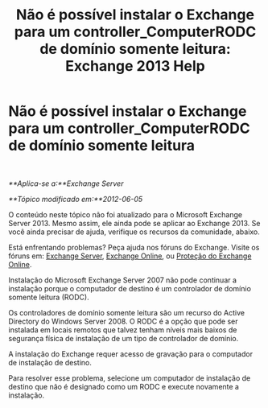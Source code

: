﻿---
title: 'Não é possível instalar o Exchange para um controller_ComputerRODC de domínio somente leitura: Exchange 2013 Help'
TOCTitle: Não é possível instalar o Exchange para um controller_ComputerRODC de domínio somente leitura
ms:assetid: 4934d755-65be-47e2-86b0-6ea1ab148a96
ms:mtpsurl: https://technet.microsoft.com/pt-br/library/ms.exch.setupreadiness.computerrodc(v=EXCHG.150)
ms:contentKeyID: 50485524
ms.date: 05/22/2018
mtps_version: v=EXCHG.150
ms.translationtype: MT
---

# Não é possível instalar o Exchange para um controller\_ComputerRODC de domínio somente leitura

 

_**Aplica-se a:**Exchange Server_

_**Tópico modificado em:**2012-06-05_

O conteúdo neste tópico não foi atualizado para o Microsoft Exchange Server 2013. Mesmo assim, ele ainda pode se aplicar ao Exchange 2013. Se você ainda precisar de ajuda, verifique os recursos da comunidade, abaixo.

Está enfrentando problemas? Peça ajuda nos fóruns do Exchange. Visite os fóruns em: [Exchange Server](https://go.microsoft.com/fwlink/p/?linkid=60612), [Exchange Online](https://go.microsoft.com/fwlink/p/?linkid=267542), ou [Proteção do Exchange Online](https://go.microsoft.com/fwlink/p/?linkid=285351).

Instalação do Microsoft Exchange Server 2007 não pode continuar a instalação porque o computador de destino é um controlador de domínio somente leitura (RODC).

Os controladores de domínio somente leitura são um recurso do Active Directory do Windows Server 2008. O RODC é a opção que pode ser instalada em locais remotos que talvez tenham níveis mais baixos de segurança física de instalação de um tipo de controlador de domínio.

A instalação do Exchange requer acesso de gravação para o computador de instalação de destino.

Para resolver esse problema, selecione um computador de instalação de destino que não é designado como um RODC e execute novamente a instalação.

